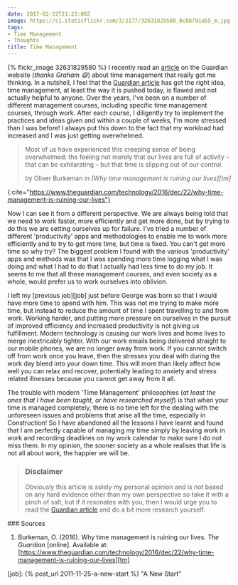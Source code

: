 ```yaml
---
date: 2017-02-22T21:23:00Z
image: https://c1.staticflickr.com/3/2177/32631829580_8c88791a55_m.jpg
tags:
- Time Management
- Thoughts
title: Time Management
---
```


{% flickr_image 32631829580 %}
I recently read an [article][tm] on the Guardian website (_thanks Graham :smile:_) about
time management that really got me thinking. In a nutshell, I feel that the [Guardian article][tm]
has got the right idea, time management, at least the way it is pushed today, is flawed and not
actually helpful to anyone. Over the years, I've been on a number of different management courses,
including specific time management courses, through work. After each course, I diligently try to
implement the practices and ideas given and within a couple of weeks, I'm more stressed than I was
before! I always put this down to the fact that my workload had increased and I was just getting
overwhelmed.

> Most of us have experienced this creeping sense of being overwhelmed: the feeling not merely that
> our lives are full of activity – that can be exhilarating – but that time is slipping out of our
> control. 
> <footer>by Oliver Burkeman in <cite markdown='1'>[Why time management is ruining our lives][tm]</cite> </footer>
{:cite="https://www.theguardian.com/technology/2016/dec/22/why-time-management-is-ruining-our-lives"}

Now I can see it from a different perspective. We are always being told that we need to work faster,
more efficiently and get more done, but by trying to do this we are setting ourselves up for
failure. I've tried a number of different 'productivity' apps and methodologies to enable me to work
more efficiently and to try to get more time, but time is fixed. You can't get more time so why try?
The biggest problem I found with the various 'productivity' apps and methods was that I was spending
more time logging what I was doing and what I had to do that I actually had less time to do my job.
It seems to me that all these management courses, and even society as a whole, would prefer us to
work ourselves into oblivion. 

I left my [previous job][job] just before George was born so that I would have more time to spend
with him. This was not me trying to make more time, but instead to reduce the amount of time I spent
travelling to and from work. Working harder, and putting more pressure on ourselves in the pursuit
of improved efficiency and increased productivity is not giving us fulfillment. Modern technology is
causing our work lives and home lives to merge inextricably tighter. With our work emails being
delivered straight to our mobile phones, we are no longer away from work. If you cannot switch off
from work once you leave, then the stresses you deal with during the work day bleed into your down
time. This will more than likely affect how well you can relax and recover, potentially leading to
anxiety and stress related illnesses because you cannot get away from it all.

The trouble with modern 'Time Management' philosophies (_at least the ones that I have been taught,
or have researched myself_) is that when your time is managed completely, there is no time left for
the dealing with the unforeseen issues and problems that arise all the time, especially in 
Construction! So I have abandoned all the lessons I have learnt and found that I am perfectly
capable of managing my time simply by leaving work in work and recording deadlines on my work 
calendar to make sure I do not miss them. In my opinion, the sooner society as a whole realises that
life is not all about work, the happier we will be.


> ### Disclaimer
> Obviously this article is solely my personal opinion and is not based on any hard evidence other
> than my own perspective so take it with a pinch of salt, but if it resonates with you, then I
> would urge you to read the [Guardian article][tm] and do a bit more research yourself.

<div class='footnotes' markdown='1'>
### Sources

1. Burkeman, O. (2016). Why time management is ruining our lives. _The Guardian_ [online]. Available
  at: [https://www.theguardian.com/technology/2016/dec/22/why-time-management-is-ruining-our-lives][tm]

</div>

[tm]: https://www.theguardian.com/technology/2016/dec/22/why-time-management-is-ruining-our-lives "Why time management is ruining our lives"
[job]: {% post_url 2011-11-25-a-new-start %} "A New Start"
